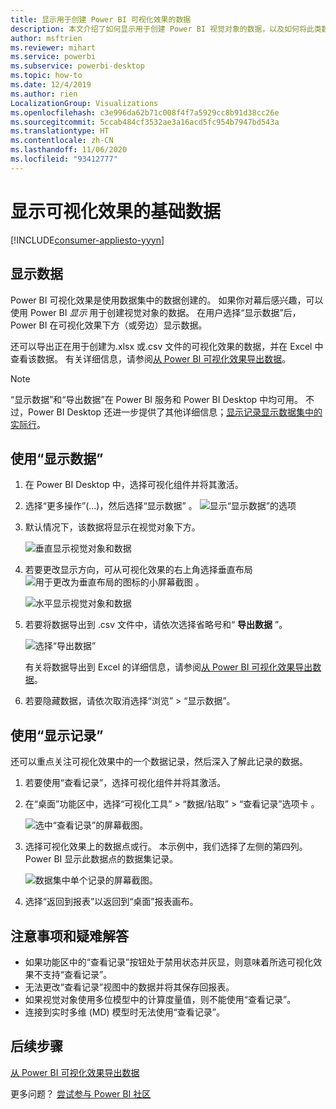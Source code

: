 ```yaml
---
title: 显示用于创建 Power BI 可视化效果的数据
description: 本文介绍了如何显示用于创建 Power BI 视觉对象的数据，以及如何将此类数据导出到 .csv 文件中。
author: msftrien
ms.reviewer: mihart
ms.service: powerbi
ms.subservice: powerbi-desktop
ms.topic: how-to
ms.date: 12/4/2019
ms.author: rien
LocalizationGroup: Visualizations
ms.openlocfilehash: c3e996da62b71c008f4f7a5929cc8b91d38cc26e
ms.sourcegitcommit: 5ccab484cf3532ae3a16acd5fc954b7947bd543a
ms.translationtype: HT
ms.contentlocale: zh-CN
ms.lasthandoff: 11/06/2020
ms.locfileid: "93412777"
---
```

# <a name="display-a-visualizations-underlying-data"></a>显示可视化效果的基础数据

[!INCLUDE[consumer-appliesto-yyyn](../includes/consumer-appliesto-nyyn.md)]    

## <a name="show-data"></a>显示数据
Power BI 可视化效果是使用数据集中的数据创建的。 如果你对幕后感兴趣，可以使用 Power BI *显示* 用于创建视觉对象的数据。 在用户选择“显示数据”后，Power BI 在可视化效果下方（或旁边）显示数据。

还可以导出正在用于创建为.xlsx 或.csv 文件的可视化效果的数据，并在 Excel 中查看该数据。 有关详细信息，请参阅[从 Power BI 可视化效果导出数据](power-bi-visualization-export-data.md)。

> [!NOTE]
> “显示数据”和“导出数据”在 Power BI 服务和 Power BI Desktop 中均可用。 不过，Power BI Desktop 还进一步提供了其他详细信息；[显示记录显示数据集中的实际行](../create-reports/desktop-see-data-see-records.md)。
> 
> 

## <a name="using-show-data"></a>使用“显示数据” 
1. 在 Power BI Desktop 中，选择可视化组件并将其激活。

2. 选择“更多操作”(...)，然后选择“显示数据” 。 
    ![显示“显示数据”的选项](media/service-reports-show-data/power-bi-more-action.png)


3. 默认情况下，该数据将显示在视觉对象下方。
   
   ![垂直显示视觉对象和数据](media/service-reports-show-data/power-bi-show-data-below.png)

4. 若要更改显示方向，可从可视化效果的右上角选择垂直布局 ![用于更改为垂直布局的图标的小屏幕截图](media/service-reports-show-data/power-bi-vertical-icon-new.png) 。
   
   ![水平显示视觉对象和数据](media/service-reports-show-data/power-bi-show-data-side.png)
5. 若要将数据导出到 .csv 文件中，请依次选择省略号和“ **导出数据** ”。
   
    ![选择“导出数据”](media/service-reports-show-data/power-bi-export-data-new.png)
   
    有关将数据导出到 Excel 的详细信息，请参阅[从 Power BI 可视化效果导出数据](power-bi-visualization-export-data.md)。
6. 若要隐藏数据，请依次取消选择“浏览” > “显示数据”。

## <a name="using-show-records"></a>使用“显示记录”
还可以重点关注可视化效果中的一个数据记录，然后深入了解此记录的数据。 

1. 若要使用“查看记录”，选择可视化组件并将其激活。 

2. 在“桌面”功能区中，选择“可视化工具” > “数据/钻取” > “查看记录”选项卡  。 

    ![选中“查看记录”的屏幕截图。](media/service-reports-show-data/power-bi-see-record.png)

3. 选择可视化效果上的数据点或行。 本示例中，我们选择了左侧的第四列。 Power BI 显示此数据点的数据集记录。

    ![数据集中单个记录的屏幕截图。](media/service-reports-show-data/power-bi-row.png)

4. 选择“返回到报表”以返回到“桌面”报表画布。 

## <a name="considerations-and-troubleshooting"></a>注意事项和疑难解答

- 如果功能区中的“查看记录”按钮处于禁用状态并灰显，则意味着所选可视化效果不支持“查看记录”。
- 无法更改“查看记录”视图中的数据并将其保存回报表。
- 如果视觉对象使用多位模型中的计算度量值，则不能使用“查看记录”。
- 连接到实时多维 (MD) 模型时无法使用“查看记录”。  

## <a name="next-steps"></a>后续步骤
[从 Power BI 可视化效果导出数据](power-bi-visualization-export-data.md)    

更多问题？ [尝试参与 Power BI 社区](https://community.powerbi.com/)


